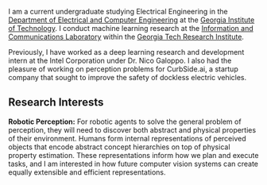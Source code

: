 I am a current undergraduate studying Electrical Engineering in the [Department of Electrical and Computer Engineering](https://www.ece.gatech.edu/) at the [Georgia Institute of Technology](https://www.gatech.edu/). I conduct machine learning research at the [Information and Communications Laboratory](https://www.gtri.gatech.edu/laboratories/information-and-communications-laboratory) within the [Georgia Tech Research Institute](https://www.gtri.gatech.edu/).

Previously, I have worked as a deep learning research and development intern at the Intel Corporation under Dr. Nico Galoppo. I also had the pleasure of working on perception problems for CurbSide.ai, a startup company that sought to improve the safety of dockless electric vehicles.

## Research Interests
**Robotic Perception:** For robotic agents to solve the general problem of perception, they will need to discover both abstract and physical properties of their environment. Humans form internal representations of perceived objects that encode abstract concept hierarchies on top of physical property estimation. These representations inform how we plan and execute tasks, and I am interested in how future computer vision systems can create equally extensible and efficient representations.
